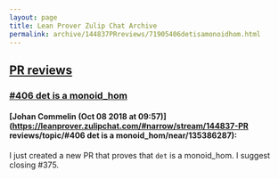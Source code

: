 ```yaml
---
layout: page
title: Lean Prover Zulip Chat Archive 
permalink: archive/144837PRreviews/71905406detisamonoidhom.html
---
```


## [PR reviews](index.html)
### [#406 det is a monoid_hom](71905406detisamonoidhom.html)

#### [Johan Commelin (Oct 08 2018 at 09:57)](https://leanprover.zulipchat.com/#narrow/stream/144837-PR reviews/topic/#406 det is a monoid_hom/near/135386287):
I just created a new PR that proves that `det` is a monoid_hom. I suggest closing #375.


